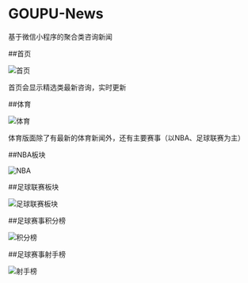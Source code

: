 # GOUPU-News

基于微信小程序的聚合类咨询新闻

##首页

![首页](https://github.com/Li-dacheng/GOUPU-News/blob/GOUPU/doc/homepage.png)

首页会显示精选类最新咨询，实时更新

##体育

![体育](https://github.com/Li-dacheng/GOUPU-News/blob/GOUPU/doc/sports.png)

体育版面除了有最新的体育新闻外，还有主要赛事（以NBA、足球联赛为主）

##NBA板块

![NBA](https://github.com/Li-dacheng/GOUPU-News/blob/GOUPU/doc/NBAPage.png)

##足球联赛板块

![足球联赛板块](https://github.com/Li-dacheng/GOUPU-News/blob/GOUPU/doc/FootballPage.png)

##足球赛事积分榜

![积分榜](https://github.com/Li-dacheng/GOUPU-News/blob/GOUPU/doc/jifenbang.png)

##足球赛事射手榜

![射手榜](https://github.com/Li-dacheng/GOUPU-News/blob/GOUPU/doc/sheshoubang.png)
